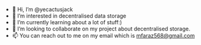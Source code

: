 - 👋 Hi, I’m @yecactusjack
- 👀 I’m interested in decentralised data storage
- 🌱 I’m currently learning about a lot of stuff:)
- 💞️ I’m looking to collaborate on my project about decentralised storage.
- 📫 You can reach out to me on my email which is mfaraz568@gmail.com
